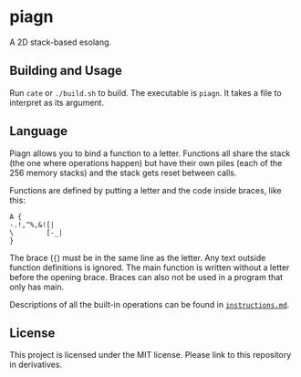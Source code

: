 # piagn
A 2D stack-based esolang.

## Building and Usage
Run `cate` or `./build.sh` to build. The executable is `piagn`. It takes a file to interpret as its argument.

## Language
Piagn allows you to bind a function to a letter. Functions all share the stack (the one where operations happen) but have their own piles (each of the 256 memory stacks) and the stack gets reset between calls.

Functions are defined by putting a letter and the code inside braces, like this:
```
A {
-.!,^%,&![|
\        [-_|
}
```
The brace (`{`) must be in the same line as the letter. Any text outside function definitions is ignored. The main function is written without a letter before the opening brace. Braces can also not be used in a program that only has main.

Descriptions of all the built-in operations can be found in [`instructions.md`](instructions.md).


## License
This project is licensed under the MIT license. Please link to this repository in derivatives.
